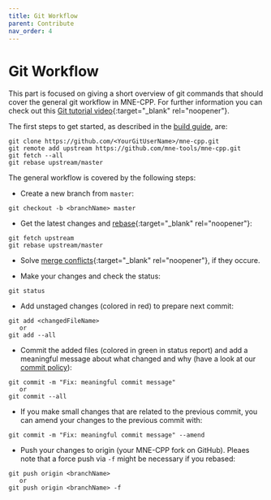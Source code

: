 ```yaml
---
title: Git Workflow
parent: Contribute
nav_order: 4
---
```

# Git Workflow

This part is focused on giving a short overview of git commands that should cover the general git workflow in MNE-CPP. For further information you can check out this [Git tutorial video](https://www.youtube.com/watch?v=DtLrWCFaG0A&feature=youtu.be){:target="_blank" rel="noopener"}.

The first steps to get started, as described in the [build guide](../install/buildguide.md), are:
```console
git clone https://github.com/<YourGitUserName>/mne-cpp.git
git remote add upstream https://github.com/mne-tools/mne-cpp.git
git fetch --all 
git rebase upstream/master
```

The general workflow is covered by the following steps:

- Create a new branch from `master`: 

```console
git checkout -b <branchName> master
```

- Get the latest changes and [rebase](https://www.atlassian.com/git/tutorials/rewriting-history/git-rebase){:target="_blank" rel="noopener"}: 

```console
git fetch upstream
git rebase upstream/master
```

- Solve [merge conflicts](https://help.github.com/en/github/collaborating-with-issues-and-pull-requests/resolving-a-merge-conflict-using-the-command-line){:target="_blank" rel="noopener"}, if they occure. 

- Make your changes and check the status: 

```console
git status
```

- Add unstaged changes (colored in red) to prepare next commit: 

```console
git add <changedFileName>
   or
git add --all
```

- Commit the added files (colored in green in status report) and add a meaningful message about what changed and why (have a look at our [commit policy](conv_style.md)): 

```console
git commit -m "Fix: meaningful commit message" 
   or 
git commit --all
```

- If you make small changes that are related to the previous commit, you can amend your changes to the previous commit with: 

```console
git commit -m "Fix: meaningful commit message" --amend
```

- Push your changes to origin (your MNE-CPP fork on GitHub). Pleaes note that a force push via `-f` might be necessary if you rebased: 

```console
git push origin <branchName>
   or
git push origin <branchName> -f
```


